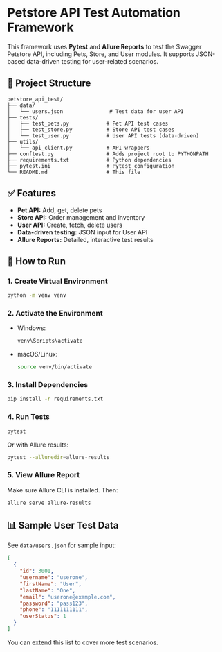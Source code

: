 # Petstore API Test Automation Framework

This framework uses **Pytest** and **Allure Reports** to test the Swagger Petstore API, including Pets, Store, and User modules. It supports JSON-based data-driven testing for user-related scenarios.

## 📁 Project Structure

```
petstore_api_test/
├── data/
│   └── users.json               # Test data for user API
├── tests/
│   ├── test_pets.py            # Pet API test cases
│   ├── test_store.py           # Store API test cases
│   └── test_user.py            # User API tests (data-driven)
├── utils/
│   └── api_client.py           # API wrappers
├── conftest.py                 # Adds project root to PYTHONPATH
├── requirements.txt            # Python dependencies
├── pytest.ini                  # Pytest configuration
└── README.md                   # This file
```

## ✅ Features

- **Pet API:** Add, get, delete pets
- **Store API:** Order management and inventory
- **User API:** Create, fetch, delete users
- **Data-driven testing:** JSON input for User API
- **Allure Reports:** Detailed, interactive test results

## 🚀 How to Run

### 1. Create Virtual Environment

```bash
python -m venv venv
```

### 2. Activate the Environment

- Windows:
  ```bash
  venv\Scripts\activate
  ```

- macOS/Linux:
  ```bash
  source venv/bin/activate
  ```

### 3. Install Dependencies

```bash
pip install -r requirements.txt
```

### 4. Run Tests

```bash
pytest
```

Or with Allure results:

```bash
pytest --alluredir=allure-results
```

### 5. View Allure Report

Make sure Allure CLI is installed. Then:

```bash
allure serve allure-results
```

## 📊 Sample User Test Data

See `data/users.json` for sample input:

```json
[
  {
    "id": 3001,
    "username": "userone",
    "firstName": "User",
    "lastName": "One",
    "email": "userone@example.com",
    "password": "pass123",
    "phone": "1111111111",
    "userStatus": 1
  }
]
```

You can extend this list to cover more test scenarios.
